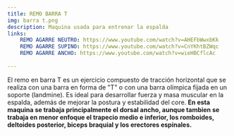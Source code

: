 ```yaml
---
title: REMO BARRA T
img: barra t.png
description: Maquina usada para entrenar la espalda
links:
    REMO AGARRE NEUTRO: https://www.youtube.com/watch?v=AHEFbWwxbKk
    REMO AGARRE SUPINO: https://www.youtube.com/watch?v=CnYKhtBZWqc
    REMO AGARRE ANCHO: https://www.youtube.com/watch?v=wieHBCflcAc
    
---
```

El remo en barra T es un ejercicio compuesto de tracción horizontal que se realiza con una barra en forma de "T" o con una barra olímpica fijada en un soporte (landmine). Es ideal para desarrollar fuerza y masa muscular en la espalda, además de mejorar la postura y estabilidad del core. **En esta maquina se trabaja principalmente el dorsal ancho, aunque tambien se trabaja en menor enfoque el trapecio medio e inferior, los romboides, deltoides posterior, biceps braquial y los erectores espinales.**